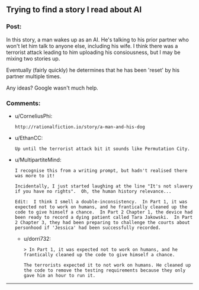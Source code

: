 ## Trying to find a story I read about AI

### Post:

In this story, a man wakes up as an AI.  He's talking to his prior partner who won't let him talk to anyone else, including his wife. I think there was a terrorist attack leading to him uploading his consiousness, but I may be mixing two stories up.

Eventually (fairly quickly) he determines that he has been 'reset' by his partner multiple times.

Any ideas?  Google wasn't much help.

### Comments:

- u/CorneliusPhi:
  ```
  http://rationalfiction.io/story/a-man-and-his-dog
  ```

- u/EthanCC:
  ```
  Up until the terrorist attack bit it sounds like Permutation City.
  ```

- u/MultipartiteMind:
  ```
  I recognise this from a writing prompt, but hadn't realised there was more to it!

  Incidentally, I just started laughing at the line "It's not slavery if you have no rights".  Oh, the human history relevance...

  Edit:  I think I smell a double-inconsistency.  In Part 1, it was expected not to work on humans, and he frantically cleaned up the code to give himself a chance.  In Part 2 Chapter 1, the device had been ready to record a dying patient called Tara Jakowski.  In Part 2 Chapter 3, they had been preparing to challenge the courts about personhood if 'Jessica' had been successfully recorded.
  ```

  - u/dorri732:
    ```
    > In Part 1, it was expected not to work on humans, and he frantically cleaned up the code to give himself a chance.

    The terrorists expected it to not work on humans. He cleaned up the code to remove the testing requirements because they only gave him an hour to run it.
    ```

---

